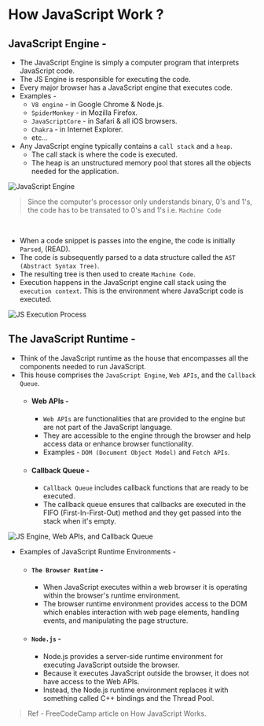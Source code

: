 # How JavaScript Work ?

## JavaScript Engine - 
- The JavaScript Engine is simply a computer program that interprets JavaScript code.
- The JS Engine is responsible for executing the code.
- Every major browser has a JavaScript engine that executes code.
- Examples -
  - ``V8 engine`` - in Google Chrome & Node.js.
  - ``SpiderMonkey`` - in Mozilla Firefox.
  - ``JavaScriptCore`` - in Safari & all iOS browsers.
  - ``Chakra`` - in Internet Explorer.
  - etc...
- Any JavaScript engine typically contains a ``call stack`` and a ``heap``.
  - The call stack is where the code is executed.
  - The heap is an unstructured memory pool that stores all the objects needed for the application.
  
![JavaScript Engine](https://www.freecodecamp.org/news/content/images/2023/05/09BA18A6-3F7A-4DBE-AA43-C482725CA5E4.jpeg)
<br />

> Since the computer's processor only understands binary, 0's and 1's, the code has to be transated to 0's and 1's i.e. ``Machine Code``
<br />

- When a code snippet is passes into the engine, the code is initially ``Parsed``, (READ).
- The code is subsequently parsed to a data structure called the ``AST (Abstract Syntax Tree)``.
- The resulting tree is then used to create ``Machine Code``.
- Execution happens in the JavaScript engine call stack using the ``execution context``. This is the environment where JavaScript code is executed.

![JS Execution Process](https://www.freecodecamp.org/news/content/images/2023/05/FA4EDBD9-0348-4445-B795-8D1FEF904CBE.jpeg)

## The JavaScript Runtime -
- Think of the JavaScript runtime as the house that encompasses all the components needed to run JavaScript.
- This house comprises the ``JavaScript Engine``, ``Web APIs``, and the ``Callback Queue``.
  - #### Web APIs -
    - ``Web APIs`` are functionalities that are provided to the engine but are not part of the JavaScript language.
    - They are accessible to the engine through the browser and help access data or enhance browser functionality.
    - Examples - ``DOM (Document Object Model)`` and ``Fetch APIs``.
  - #### Callback Queue -
    - ``Callback Queue`` includes callback functions that are ready to be executed.
    - The callback queue ensures that callbacks are executed in the FIFO (First-In-First-Out) method and they get passed into the stack when it's empty.

![JS Engine, Web APIs, and Callback Queue](https://www.freecodecamp.org/news/content/images/2023/05/CDFBBA53-5533-478E-91CE-5904714E1043.jpeg)

- Examples of JavaScript Runtime Environments -
  - #### ``The Browser Runtime`` -
    - When JavaScript executes within a web browser it is operating within the browser's runtime environment.
    - The browser runtime environment provides access to the DOM which enables interaction with web page elements, handling events, and manipulating the page structure.
  - #### ``Node.js`` -
    - Node.js provides a server-side runtime environment for executing JavaScript outside the browser.
    - Because it executes JavaScript outside the browser, it does not have access to the Web APIs.
    - Instead, the Node.js runtime environment replaces it with something called C++ bindings and the Thread Pool.

> Ref - FreeCodeCamp article on How JavaScript Works.